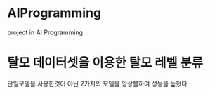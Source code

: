 # AIProgramming
project in AI Programming
# 탈모 데이터셋을 이용한 탈모 레벨 분류

단일모델을 사용한것이 아닌 2가지의 모델을 앙상블하여 성능을 높혔다
